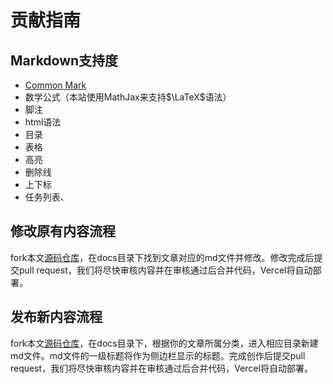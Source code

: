 # 贡献指南

## Markdown支持度

+ [Common Mark](https://commonmark.org/help/)
+ 数学公式（本站使用MathJax来支持$\LaTeX$语法）
+ 脚注
+ html语法
+ 目录
+ 表格
+ 高亮
+ 删除线
+ 上下标
+ 任务列表、

## 修改原有内容流程

fork本文[源码仓库](https://github.com/felixchen0707/sjtu-iBME)，在docs目录下找到文章对应的md文件并修改。修改完成后提交pull request，我们将尽快审核内容并在审核通过后合并代码，Vercel将自动部署。

## 发布新内容流程

fork本文[源码仓库](https://github.com/felixchen0707/sjtu-iBME)，在docs目录下，根据你的文章所属分类，进入相应目录新建md文件。md文件的一级标题将作为侧边栏显示的标题。完成创作后提交pull request，我们将尽快审核内容并在审核通过后合并代码，Vercel将自动部署。
